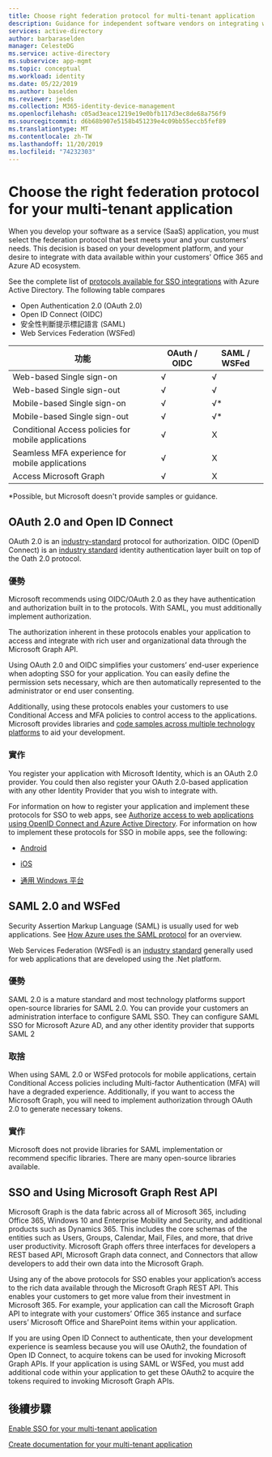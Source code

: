 ```yaml
---
title: Choose right federation protocol for multi-tenant application
description: Guidance for independent software vendors on integrating with Azure Active Directory
services: active-directory
author: barbaraselden
manager: CelesteDG
ms.service: active-directory
ms.subservice: app-mgmt
ms.topic: conceptual
ms.workload: identity
ms.date: 05/22/2019
ms.author: baselden
ms.reviewer: jeeds
ms.collection: M365-identity-device-management
ms.openlocfilehash: c05ad3eace1219e19e0bfb117d3ec8de68a756f9
ms.sourcegitcommit: d6b68b907e5158b451239e4c09bb55eccb5fef89
ms.translationtype: MT
ms.contentlocale: zh-TW
ms.lasthandoff: 11/20/2019
ms.locfileid: "74232303"
---
```

# <a name="choose-the-right-federation-protocol-for-your-multi-tenant-application"></a>Choose the right federation protocol for your multi-tenant application

When you develop your software as a service (SaaS) application, you must select the federation protocol that best meets your and your customers’ needs. This decision is based on your development platform, and your desire to integrate with data available within your customers’ Office 365 and Azure AD ecosystem.

See the complete list of [protocols available for SSO integrations](what-is-single-sign-on.md) with Azure Active Directory.
The following table compares 
* Open Authentication 2.0 (OAuth 2.0)
* Open ID Connect (OIDC)
* 安全性判斷提示標記語言 (SAML)
* Web Services Federation (WSFed)

| 功能| OAuth / OIDC| SAML / WSFed |
| - |-|-|
| Web-based Single sign-on| √| √ |
| Web-based Single sign-out| √| √ |
| Mobile-based Single sign-on| √| √* |
| Mobile-based Single sign-out| √| √* |
| Conditional Access policies for mobile applications| √| X |
| Seamless MFA experience for mobile applications| √| X |
| Access Microsoft Graph| √| X |

*Possible, but Microsoft doesn't provide samples or guidance.

## <a name="oauth-20-and-open-id-connect"></a>OAuth 2.0 and Open ID Connect

OAuth 2.0 is an [industry-standard](https://oauth.net/2/) protocol for authorization. OIDC (OpenID Connect) is an [industry standard](https://openid.net/connect/) identity authentication layer built on top of the Oath 2.0 protocol.

### <a name="benefits"></a>優勢

Microsoft recommends using OIDC/OAuth 2.0 as they have authentication and authorization built in to the protocols. With SAML, you must additionally implement authorization.

The authorization inherent in these protocols enables your application to access and integrate with rich user and organizational data through the Microsoft Graph API.

Using OAuth 2.0 and OIDC simplifies your customers’ end-user experience when adopting SSO for your application. You can easily define the permission sets necessary, which are then automatically represented to the administrator or end user consenting.

Additionally, using these protocols enables your customers to use Conditional Access and MFA policies to control access to the applications. Microsoft provides libraries and [code samples across multiple technology platforms](https://github.com/AzureAD/microsoft-authentication-library-for-js/wiki/Samples) to aid your development.  

### <a name="implementation"></a>實作

You register your application with Microsoft Identity, which is an OAuth 2.0 provider. You could then also register your OAuth 2.0-based application with any other Identity Provider that you wish to integrate with. 

For information on how to register your application and implement these protocols for SSO to web apps, see [Authorize access to web applications using OpenID Connect and Azure Active Directory](../develop/sample-v2-code.md).  For information on how to implement these protocols for SSO in mobile apps, see the following: 

* [Android](../develop/quickstart-v2-android.md)

* [iOS](../develop/quickstart-v2-ios.md)

* [通用 Windows 平台](../develop/quickstart-v2-uwp.md)

## <a name="saml-20-and-wsfed"></a>SAML 2.0 and WSFed

Security Assertion Markup Language (SAML) is usually used for web applications. See [How Azure uses the SAML protocol](../develop/active-directory-saml-protocol-reference.md) for an overview. 

Web Services Federation (WSFed) is an [industry standard](https://docs.oasis-open.org/wsfed/federation/v1.2/ws-federation.html) generally used for web applications that are developed using the .Net platform.

### <a name="benefits"></a>優勢

SAML 2.0 is a mature standard and most technology platforms support open-source libraries for SAML 2.0. You can provide your customers an administration interface to configure SAML SSO. They can configure SAML SSO for Microsoft Azure AD,  and any other identity provider that supports SAML 2

### <a name="trade-offs"></a>取捨

When using SAML 2.0 or WSFed protocols for mobile applications, certain Conditional Access policies including Multi-factor Authentication (MFA) will have a degraded experience. Additionally, if you want to access the Microsoft Graph, you will need to implement authorization through OAuth 2.0 to generate necessary tokens. 

### <a name="implementation"></a>實作

Microsoft does not provide libraries for SAML implementation or recommend specific libraries. There are many open-source libraries available.

## <a name="sso-and-using-microsoft-graph-rest-api"></a>SSO and Using Microsoft Graph Rest API 

Microsoft Graph is the data fabric across all of Microsoft 365, including Office 365, Windows 10 and Enterprise Mobility and Security, and additional products such as Dynamics 365. This includes the core schemas of the entities such as Users, Groups, Calendar, Mail, Files, and more, that drive user productivity. Microsoft Graph offers three interfaces for developers a REST based API, Microsoft Graph data connect, and Connectors that allow developers to add their own data into the Microsoft Graph.  

Using any of the above protocols for SSO enables your application’s access to the rich data available through the Microsoft Graph REST API. This  enables your customers  to get more value from their investment in Microsoft 365. For example,  your application can call the Microsoft Graph API to integrate with your customers’ Office 365 instance and surface users’ Microsoft Office and SharePoint items within your application. 

If you are using Open ID Connect  to authenticate, then your development experience is seamless  because you will use OAuth2, the foundation of Open ID Connect, to acquire tokens can be used for invoking Microsoft Graph APIs. If your application is using SAML or WSFed, you must add additional code within your application to get these OAuth2 to acquire the tokens  required to  invoking Microsoft Graph APIs. 

## <a name="next-steps"></a>後續步驟

[Enable SSO for your multi-tenant application](isv-sso-content.md)

[Create documentation for your multi-tenant application](isv-create-sso-documentation.md)
